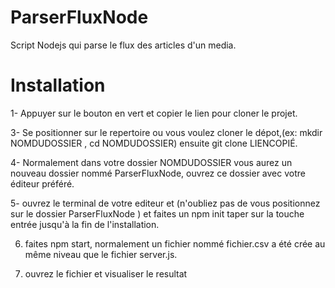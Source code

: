 # ParserFluxNode
Script Nodejs qui parse le flux des articles d'un media.

# Installation 
1- Appuyer sur le bouton en vert et copier le lien pour cloner le projet.

3- Se positionner sur le repertoire ou vous voulez cloner le dépot,(ex: mkdir NOMDUDOSSIER , cd NOMDUDOSSIER) ensuite git clone LIENCOPIÉ.

4- Normalement dans votre dossier NOMDUDOSSIER vous aurez un nouveau dossier nommé ParserFluxNode, ouvrez ce dossier avec votre éditeur préféré.

5- ouvrez le terminal de votre editeur et (n'oubliez pas de vous positionnez sur le dossier ParserFluxNode ) et faites un npm init taper sur la touche entrée jusqu'à la fin de l'installation.

6) faites npm start, normalement un fichier nommé fichier.csv a été crée au même niveau que le fichier server.js.

7) ouvrez le fichier et visualiser le resultat
